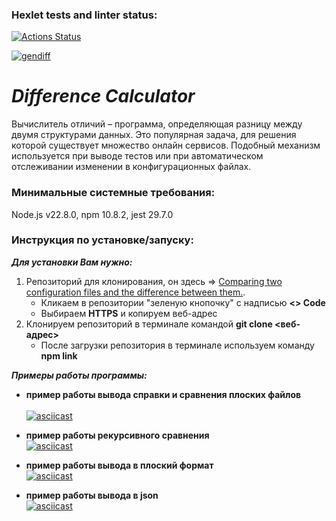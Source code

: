 ### Hexlet tests and linter status:
[![Actions Status](https://github.com/BEAR-AE/frontend-project-46/actions/workflows/hexlet-check.yml/badge.svg)](https://github.com/BEAR-AE/frontend-project-46/actions)

[![gendiff](https://github.com/BEAR-AE/frontend-project-46/actions/workflows/gendiff.yml/badge.svg)](https://github.com/BEAR-AE/frontend-project-46/actions/workflows/gendiff.yml)

# **_Difference Calculator_**<br>

Вычислитель отличий – программа, определяющая разницу между двумя структурами данных. Это популярная задача, для решения которой существует множество онлайн сервисов. Подобный механизм используется при выводе тестов или при автоматическом отслеживании изменении в конфигурационных файлах.

### Минимальные системные требования:<br>

Node.js v22.8.0, npm 10.8.2, jest 29.7.0

### Инструкция по установке/запуску:<br>

***Для установки Вам нужно:***<br> 
1. Репозиторий для клонирования, он здесь => [Comparing two configuration files and the difference between them.](https://github.com/BEAR-AE/frontend-project-46.git).
   * Кликаем в репозитории "зеленую кнопочку" с надписью **<> Code**
   * Выбираем **HTTPS** и копируем веб-адрес 
2. Клонируем репозиторий в терминале командой **git clone <веб-адрес>**
   * После загрузки репозитория в терминале используем команду **npm link**
    

***Примеры работы программы:***<br>
+ **пример работы вывода справки и сравнения плоских файлов**<br>  
[![asciicast](https://asciinema.org/a/EQBaOS8NYsLAcYIKFHkiqWkRO.svg)](https://asciinema.org/a/EQBaOS8NYsLAcYIKFHkiqWkRO)

+ **пример работы рекурсивного сравнения**<br>
[![asciicast](https://asciinema.org/a/0nc1XfGZi2vQWo4P0mm5gJsTO.svg)](https://asciinema.org/a/0nc1XfGZi2vQWo4P0mm5gJsTO)

+ **пример работы вывода в плоский формат**<br>
[![asciicast](https://asciinema.org/a/5k7DpTqlyw9wnNWveiKxurZ0d.svg)](https://asciinema.org/a/5k7DpTqlyw9wnNWveiKxurZ0d)

+ **пример работы вывода в json**<br> 
[![asciicast](https://asciinema.org/a/YfppW073n2BGFM9w1TH34nS38.svg)](https://asciinema.org/a/YfppW073n2BGFM9w1TH34nS38)

